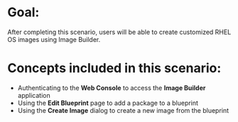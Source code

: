 # Goal:
After completing this scenario, users will be able to create customized RHEL OS images using Image Builder.

# Concepts included in this scenario:
* Authenticating to the **Web Console** to access the **Image Builder** application
* Using the **Edit Blueprint** page to add a package to a blueprint
* Using the **Create Image** dialog to create a new image from the blueprint

